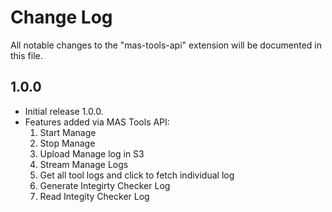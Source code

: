 # Change Log

All notable changes to the "mas-tools-api" extension will be documented in this file.

## 1.0.0

- Initial release 1.0.0.
- Features added via MAS Tools API:
    1. Start Manage
    2. Stop Manage
    3. Upload Manage log in S3
    4. Stream Manage Logs
    5. Get all tool logs and click to fetch individual log
    6. Generate Integirty Checker Log
    7. Read Integity Checker Log
